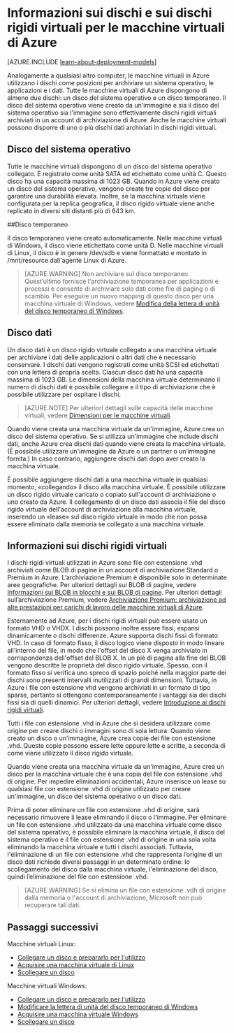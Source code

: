 <properties
	pageTitle="Dischi e dischi rigidi virtuali | Microsoft Azure"
	description="Leggere le informazioni di base sui dischi e sui dischi rigidi virtuali per le macchine virtuali in Azure."
	services="virtual-machines"
	documentationCenter=""
	authors="cynthn"
	manager="timlt"
	editor="tysonn"
	tags="azure-resource-manager,azure-service-management"/>

<tags
	ms.service="virtual-machines"
	ms.workload="infrastructure-services"
	ms.tgt_pltfrm="na"
	ms.devlang="na"
	ms.topic="article"
	ms.date="11/04/2015"
	ms.author="cynthn"/>

# Informazioni sui dischi e sui dischi rigidi virtuali per le macchine virtuali di Azure

[AZURE.INCLUDE [learn-about-deployment-models](../../includes/learn-about-deployment-models-both-include.md)]



Analogamente a qualsiasi altro computer, le macchine virtuali in Azure utilizzano i dischi come posizioni per archiviare un sistema operativo, le applicazioni e i dati. Tutte le macchine virtuali di Azure dispongono di almeno due dischi: un disco del sistema operativo e un disco temporaneo. Il disco del sistema operativo viene creato da un'immagine e sia il disco del sistema operativo sia l'immagine sono effettivamente dischi rigidi virtuali archiviati in un account di archiviazione di Azure. Anche le macchine virtuali possono disporre di uno o più dischi dati archiviati in dischi rigidi virtuali.

## Disco del sistema operativo

Tutte le macchine virtuali dispongono di un disco del sistema operativo collegato. È registrato come unità SATA ed etichettato come unità C. Questo disco ha una capacità massima di 1023 GB. Quando in Azure viene creato un disco del sistema operativo, vengono create tre copie del disco per garantire una durabilità elevata. Inoltre, se la macchina virtuale viene configurata per la replica geografica, il disco rigido virtuale viene anche replicato in diversi siti distanti più di 643 km.

##Disco temporaneo

Il disco temporaneo viene creato automaticamente. Nelle macchine virtuali di Windows, il disco viene etichettato come unità D. Nelle macchine virtuali di Linux, il disco è in genere /dev/sdb e viene formattato e montato in /mnt/resource dall'agente Linux di Azure.

>[AZURE.WARNING] Non archiviare sul disco temporaneo. Quest’ultimo fornisce l'archiviazione temporanea per applicazioni e processi e consente di archiviare solo dati come file di paging o di scambio. Per eseguire un nuovo mapping di questo disco per una macchina virtuale di Windows, vedere [Modifica della lettera di unità del disco temporaneo di Windows](virtual-machines-windows-change-drive-letter.md).

## Disco dati

Un disco dati è un disco rigido virtuale collegato a una macchina virtuale per archiviare i dati delle applicazioni o altri dati che è necessario conservare. I dischi dati vengono registrati come unità SCSI ed etichettati con una lettera di propria scelta. Ciascun disco dati ha una capacità massima di 1023 GB. Le dimensioni della macchina virtuale determinano il numero di dischi dati è possibile collegare e il tipo di archiviazione che è possibile utilizzare per ospitare i dischi.

>[AZURE.NOTE] Per ulteriori dettagli sulle capacità delle macchine virtuali, vedere [Dimensioni per le macchine virtuali](virtual-machines-size-specs.md).

Quando viene creata una macchina virtuale da un'immagine, Azure crea un disco del sistema operativo. Se si utilizza un'immagine che include dischi dati, anche Azure crea dischi dati quando viene creata la macchina virtuale. (È possibile utilizzare un'immagine da Azure o un partner o un’immagine fornita.) In caso contrario, aggiungere dischi dati dopo aver creato la macchina virtuale.

È possibile aggiungere dischi dati a una macchina virtuale in qualsiasi momento, «collegando» il disco alla macchina virtuale. È possibile utilizzare un disco rigido virtuale caricato o copiato sull'account di archiviazione o uno creato da Azure. Il collegamento di un disco dati associa il file del disco rigido virtuale dell'account di archiviazione alla macchina virtuale, inserendo un «lease» sul disco rigido virtuale in modo che non possa essere eliminato dalla memoria se collegato a una macchina virtuale.

## Informazioni sui dischi rigidi virtuali

I dischi rigidi virtuali utilizzati in Azure sono file con estensione .vhd archiviati come BLOB di pagine in un account di archiviazione Standard o Premium in Azure. L’archiviazione Premium è disponibile solo in determinate aree geografiche. Per ulteriori dettagli sui BLOB di pagine, vedere [Informazioni sui BLOB in blocchi e sui BLOB di pagine](https://msdn.microsoft.com/library/ee691964.aspx). Per ulteriori dettagli sull’archiviazione Premium, vedere [Archiviazione Premium: archiviazione ad alte prestazioni per carichi di lavoro delle macchine virtuali di Azure](storage-premium-storage-preview-portal.md).

Esternamente ad Azure, per i dischi rigidi virtuali può essere usato un formato VHD o VHDX. I dischi possono inoltre essere fissi, espansi dinamicamente o dischi differenze. Azure supporta dischi fissi di formato VHD. In caso di formato fisso, il disco logico viene disposto in modo lineare all'interno del file, in modo che l'offset del disco X venga archiviato in corrispondenza dell'offset del BLOB X. In un piè di pagina alla fine del BLOB vengono descritte le proprietà del disco rigido virtuale. Spesso, con il formato fisso si verifica uno spreco di spazio poiché nella maggior parte dei dischi sono presenti intervalli inutilizzati di grandi dimensioni. Tuttavia, in Azure i file con estensione vhd vengono archiviati in un formato di tipo sparse, pertanto si ottengono contemporaneamente i vantaggi sia dei dischi fissi sia di quelli dinamici. Per ulteriori dettagli, vedere [Introduzione ai dischi rigidi virtuali](https://technet.microsoft.com/library/dd979539.aspx).

Tutti i file con estensione .vhd in Azure che si desidera utilizzare come origine per creare dischi o immagini sono di sola lettura. Quando viene creato un disco o un'immagine, Azure crea copie dei file con estensione .vhd. Queste copie possono essere lette oppure lette e scritte, a seconda di come viene utilizzato il disco rigido virtuale.

 Quando viene creata una macchina virtuale da un'immagine, Azure crea un disco per la macchina virtuale che è una copia del file con estensione .vhd di origine. Per impedire eliminazioni accidentali, Azure inserisce un lease su qualsiasi file con estensione .vhd di origine utilizzato per creare un'immagine, un disco del sistema operativo o un disco dati.

Prima di poter eliminare un file con estensione .vhd di origine, sarà necessario rimuovere il lease eliminando il disco o l'immagine. Per eliminare un file con estensione .vhd utilizzato da una macchina virtuale come disco del sistema operativo, è possibile eliminare la macchina virtuale, il disco del sistema operativo e il file con estensione .vhd di origine in una sola volta eliminando la macchina virtuale e tutti i dischi associati. Tuttavia, l'eliminazione di un file con estensione .vhd che rappresenta l’origine di un disco dati richiede diversi passaggi in un determinato ordine: lo scollegamento del disco dalla macchina virtuale, l'eliminazione del disco, quindi l’eliminazione del file con estensione .vhd.

>[AZURE.WARNING] Se si elimina un file con estensione .vdh di origine dalla memoria o l'account di archiviazione, Microsoft non può recuperare tali dati.

## Passaggi successivi

Macchine virtuali Linux:

-  [Collegare un disco e prepararlo per l'utilizzo](virtual-machines-linux-how-to-attach-disk.md)
-  [Acquisire una macchina virtuale di Linux](virtual-machines-linux-capture-image.md)
-  [Scollegare un disco](virtual-machines-linux-how-to-detach-disk.md)

Macchine virtuali Windows:

-  [Collegare un disco e prepararlo per l'utilizzo](storage-windows-attach-disk.md)
- [Modificare la lettera di unità del disco temporaneo di Windows](virtual-machines-windows-change-drive-letter.md)
-  [Acquisire una macchina virtuale Windows](virtual-machines-capture-image-windows-server.md)
-  [Scollegare un disco](storage-windows-detach-disk.md)

<!---HONumber=AcomDC_0204_2016-->